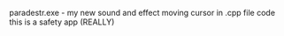 paradestr.exe - my new sound and effect moving cursor
in .cpp file code
this is a safety app (REALLY)
